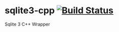 sqlite3-cpp  [![Build Status](https://travis-ci.org/augcampos/sqlite3-cpp.svg?branch=master)](https://travis-ci.org/augcampos/sqlite3-cpp)
==============

Sqlite 3 C++ Wrapper
